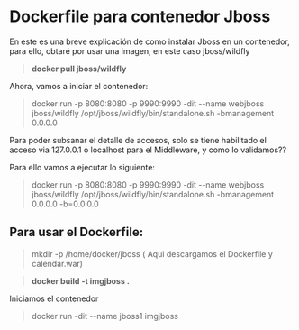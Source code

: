 # Dockerfile para contenedor Jboss 

En este es una breve explicación de como instalar Jboss en un contenedor, para ello, obtaré por usar una imagen, en este caso jboss/wildfly

>**docker pull jboss/wildfly**

Ahora, vamos a iniciar el contenedor: 

>docker run -p 8080:8080 -p 9990:9990 -dit --name webjboss   jboss/wildfly /opt/jboss/wildfly/bin/standalone.sh -bmanagement 0.0.0.0 

Para poder subsanar el detalle de accesos, solo se tiene habilitado el acceso via 127.0.0.1 o localhost para el Middleware, y como lo validamos??

Para ello vamos a ejecutar lo siguiente: 

>docker run -p 8080:8080 -p 9990:9990 -dit --name webjboss   jboss/wildfly /opt/jboss/wildfly/bin/standalone.sh -bmanagement 0.0.0.0 -b=0.0.0.0

**Para usar el Dockerfile:**
--------------------------------

>mkdir -p /home/docker/jboss ( Aqui descargamos el Dockerfile y calendar.war)

>**docker build -t imgjboss .**

Iniciamos el contenedor

>docker run -dit  --name jboss1 imgjboss



